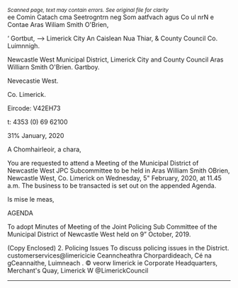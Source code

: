*<small>Scanned page, text may contain errors. See original file for clarity</small>*  
ee Comin Catach cma Seetrogntrn neg
Som aatfvach agus Co ul
nrN e Contae Aras Wiliam Smith O'Brien,

‘ Gortbut,
—> Limerick City An Caislean Nua Thiar,
& County Council Co. Luimnnigh.

Newcastle West Municipal District,
Limerick City and County Council
Aras Williarn Smith O'Brien.
Gartboy.

Nevecastie West.

Co. Limerick.

Eircode: V42EH73

t: 4353 (0) 69 62100

31% January, 2020

A Chomhairleoir, a chara,

You are requested to attend a Meeting of the Municipal District of Newcastle West JPC
Subcommittee to be held in Aras William Smith OBrien, Newcastle West, Co. Limerick on
Wednesday, 5" February, 2020, at 11.45 a.m. The business to be transacted is set out on
the appended Agenda.

Is mise le meas,

AGENDA

To adopt Minutes of Meeting of the Joint Policing Sub Committee of the Municipal
District of Newcastle West held on 9” October, 2019.

(Copy Enclosed)
2. Policing Issues
To discuss policing issues in the District.
customerservices@limericicie
Ceanncheathra Chorpardideach, Cé na gCeannaithe, Luimneach . © veorw limerick ie
Corporate Headquarters, Merchant's Quay, Limerick W @LimerickCouncil

---

